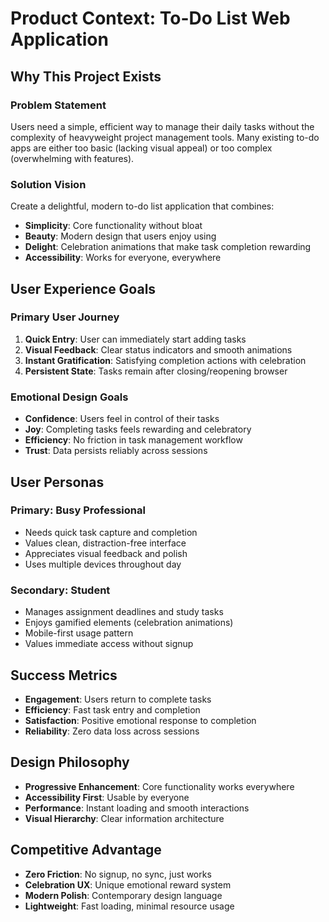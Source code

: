 # Product Context: To-Do List Web Application

## Why This Project Exists

### Problem Statement
Users need a simple, efficient way to manage their daily tasks without the complexity of heavyweight project management tools. Many existing to-do apps are either too basic (lacking visual appeal) or too complex (overwhelming with features).

### Solution Vision
Create a delightful, modern to-do list application that combines:
- **Simplicity**: Core functionality without bloat
- **Beauty**: Modern design that users enjoy using
- **Delight**: Celebration animations that make task completion rewarding
- **Accessibility**: Works for everyone, everywhere

## User Experience Goals

### Primary User Journey
1. **Quick Entry**: User can immediately start adding tasks
2. **Visual Feedback**: Clear status indicators and smooth animations
3. **Instant Gratification**: Satisfying completion actions with celebration
4. **Persistent State**: Tasks remain after closing/reopening browser

### Emotional Design Goals
- **Confidence**: Users feel in control of their tasks
- **Joy**: Completing tasks feels rewarding and celebratory
- **Efficiency**: No friction in task management workflow
- **Trust**: Data persists reliably across sessions

## User Personas

### Primary: Busy Professional
- Needs quick task capture and completion
- Values clean, distraction-free interface
- Appreciates visual feedback and polish
- Uses multiple devices throughout day

### Secondary: Student
- Manages assignment deadlines and study tasks
- Enjoys gamified elements (celebration animations)
- Mobile-first usage pattern
- Values immediate access without signup

## Success Metrics
- **Engagement**: Users return to complete tasks
- **Efficiency**: Fast task entry and completion
- **Satisfaction**: Positive emotional response to completion
- **Reliability**: Zero data loss across sessions

## Design Philosophy
- **Progressive Enhancement**: Core functionality works everywhere
- **Accessibility First**: Usable by everyone
- **Performance**: Instant loading and smooth interactions
- **Visual Hierarchy**: Clear information architecture

## Competitive Advantage
- **Zero Friction**: No signup, no sync, just works
- **Celebration UX**: Unique emotional reward system
- **Modern Polish**: Contemporary design language
- **Lightweight**: Fast loading, minimal resource usage 